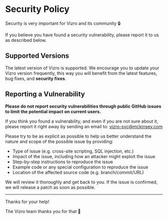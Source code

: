 # Security Policy

Security is very important for Vizro and its community 🔒

If you believe you have found a security vulnerability, please report it to us as described below.

## Supported Versions

The latest version of Vizro is supported. We encourage you to update your Vizro version frequently, this way you will benefit from the latest features, bug fixes, and **security fixes**.


## Reporting a Vulnerability

**Please do not report security vulnerabilities through public GitHub issues to limit the potential impact on current users.**

If you think you found a vulnerability, and even if you are not sure about it, please report it right away by sending an email to: vizro-svc@mckinsey.com 

Please try to be as explicit as possible to help us better understand the nature and scope of the possible issue by providing:
- Type of issue (e.g. cross-site scripting, SQL injection, etc.)
- Impact of the issue, including how an attacker might exploit the issue
- Step-by-step instructions to reproduce the issue
- Example code or any special configuration to reproduce the issue
- Location of the affected source code (e.g. branch/commit/URL)

We will review it thoroughly and get back to you. If the issue is confirmed, we will release a patch as soon as possible.

---

Thanks for your help!

The Vizro team thanks you for that 🙇